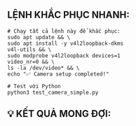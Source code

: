 ##  LỆNH KHẮC PHỤC NHANH:
```
# Chạy tất cả lệnh này để khắc phục:
sudo apt update && \
sudo apt install -y v4l2loopback-dkms 
v4l-utils && \
sudo modprobe v4l2loopback devices=1 
video_nr=0 && \
ls -la /dev/video* && \
echo "✅ Camera setup completed!"

# Test với Python
python3 test_camera_simple.py
```
## 💡 KẾT QUẢ MONG ĐỢI:
